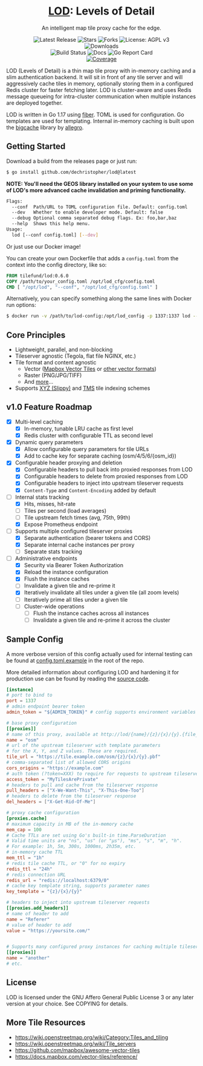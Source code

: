 <!--suppress HtmlDeprecatedAttribute -->

<h1 align="center"><a href="https://lod.tile.fund">LOD</a>: Levels of Detail</h1>
<p align="center">An intelligent map tile proxy cache for the edge.</p>

<p align="center">
  <a href="https://github.com/dechristopher/lod/releases/latest" style="text-decoration: none">
    <img src="https://img.shields.io/github/v/release/dechristopher/lod?style=flat-square" alt="Latest Release">
  </a>
  <a href="https://github.com/dechristopher/lod/stargazers" style="text-decoration: none">
    <img src="https://img.shields.io/github/stars/dechristopher/lod.svg?style=flat-square" alt="Stars">
  </a>
  <a href="https://github.com/dechristopher/lod/fork" style="text-decoration: none">
    <img src="https://img.shields.io/github/forks/dechristopher/lod.svg?style=flat-square" alt="Forks">
  </a>
  <a href="https://opensource.org/licenses/AGPL-3.0" style="text-decoration: none">
    <img src="https://img.shields.io/badge/license-AGPL%20v3-blue.svg?style=flat-square" alt="License: AGPL v3">
  </a>
  <br/>
  <a href="https://github.com/dechristopher/lod/releases" style="text-decoration: none">
    <img src="https://img.shields.io/badge/platforms-linux%20%7C%20macos%20%7C%20windows-informational?style=for-the-badge" alt="Downloads">
  </a>
  <br/>
  <a href="https://github.com/dechristopher/lod/actions/workflows/build.yml" style="text-decoration: none">
    <img src="https://img.shields.io/github/workflow/status/dechristopher/lod/build?style=flat-square" alt="Build Status">
  </a>
  <a href="https://lod.tile.fund" style="text-decoration: none">
    <img src="https://img.shields.io/badge/docs-here-success?style=flat-square" alt="Docs">
  </a>
  <a href="https://goreportcard.com/report/github.com/dechristopher/lod" style="text-decoration: none">
    <img src="https://img.shields.io/badge/go%20report-A+-success.svg?style=flat-square" alt="Go Report Card">
  </a>
  <br/>
  <a href="https://codecov.io/gh/dechristopher/lod">
    <img src="https://img.shields.io/codecov/c/gh/dechristopher/lod?color=magenta&logo=codecov&style=flat-square" alt="Coverage"/>
  </a>
</p>

LOD (Levels of Detail) is a thin map tile proxy with in-memory caching and a 
slim authentication backend. It will sit in front of any tile server and will 
aggressively cache tiles in memory, optionally storing them in a configured
Redis cluster for faster fetching later. LOD is cluster-aware and uses Redis
message queueing for intra-cluster communication when multiple instances are
deployed together.

LOD is written in Go 1.17 using [fiber](https://github.com/gofiber/fiber). TOML
is used for configuration. Go templates are used for templating. Internal 
in-memory caching is built upon the [bigcache](https://github.com/allegro/bigcache)
library by [allegro](https://github.com/allegro).

## Getting Started
Download a build from the releases page or just run:
```bash
$ go install github.com/dechristopher/lod@latest
```

**NOTE: You'll need the GEOS library installed on your system to use some of
LOD's more advanced cache invalidation and priming functionality.**

```bash
Flags:
  --conf  Path/URL to TOML configuration file. Default: config.toml
  --dev   Whether to enable developer mode. Default: false
  --debug Optional comma separated debug flags. Ex: foo,bar,baz
  --help  Shows this help menu.
Usage:
  lod [--conf config.toml] [--dev]
```

Or just use our Docker image!

You can create your own Dockerfile that adds a `config.toml` from the context
into the config directory, like so:
```Dockerfile
FROM tilefund/lod:0.6.0
COPY /path/to/your_config.toml /opt/lod_cfg/config.toml
CMD [ "/opt/lod", "--conf", "/opt/lod_cfg/config.toml" ]
```

Alternatively, you can specify something along the same lines with Docker run options:
```bash
$ docker run -v /path/to/lod-config:/opt/lod_config -p 1337:1337 lod --conf /opt/lod_config/config.toml
```

## Core Principles

- Lightweight, parallel, and non-blocking
- Tileserver agnostic (Tegola, flat file NGINX, etc.)
- Tile format and content agnostic
  - Vector ([Mapbox Vector Tiles](https://github.com/mapbox/vector-tile-spec) 
    or [other vector formats](https://wiki.openstreetmap.org/wiki/Vector_tiles))
  - Raster (PNG/JPG/TIFF)
  - And [more](https://wiki.openstreetmap.org/wiki/Tiles)...
- Supports [XYZ (Slippy)](https://wiki.openstreetmap.org/wiki/Slippy_map_tilenames)
  and [TMS](https://wiki.openstreetmap.org/wiki/TMS) tile indexing schemes

## v1.0 Feature Roadmap

- [X] Multi-level caching
  - [X] In-memory, tunable LRU cache as first level
  - [X] Redis cluster with configurable TTL as second level
- [X] Dynamic query parameters
  - [X] Allow configurable query parameters for tile URLs
  - [X] Add to cache key for separate caching (osm/4/5/6/{osm_id})
- [X] Configurable header proxying and deletion
  - [X] Configurable headers to pull back into proxied responses from LOD
  - [X] Configurable headers to delete from proxied responses from LOD
  - [X] Configurable headers to inject into upstream tileserver requests
  - [X] `Content-Type` and `Content-Encoding` added by default
- [ ] Internal stats tracking
  - [X] Hits, misses, hit-rate
  - [ ] Tiles per second (load averages)
  - [ ] Tile upstream fetch times (avg, 75th, 99th)
  - [X] Expose Prometheus endpoint
- [ ] Supports multiple configured tileserver proxies
  - [X] Separate authentication (bearer tokens and CORS)
  - [X] Separate internal cache instances per proxy
  - [ ] Separate stats tracking
- [ ] Administrative endpoints
  - [X] Security via Bearer Token Authorization
  - [X] Reload the instance configuration
  - [X] Flush the instance caches
  - [ ] Invalidate a given tile and re-prime it
  - [X] Iteratively invalidate all tiles under a given tile (all zoom levels)
  - [ ] Iteratively prime all tiles under a given tile
  - [ ] Cluster-wide operations
    - [ ] Flush the instance caches across all instances
    - [ ] Invalidate a given tile and re-prime it across the cluster

## Sample Config
A more verbose version of this config actually used for internal testing can be
found at [config.toml.example](config.toml.example) in the root of the repo.

More detailed information about configuring LOD and hardening it for production
use can be found by reading the [source code](config/config.go).

```toml
[instance]
# port to bind to
port = 1337
# admin endpoint bearer token
admin_token = "${ADMIN_TOKEN}" # config supports environment variables

# base proxy configuration
[[proxies]]
# name of this proxy, available at http://lod/{name}/{z}/{x}/{y}.{file_extension}
name = "osm"
# url of the upstream tileserver with template parameters
# for the X, Y, and Z values. These are required.
tile_url = "https://tile.example.com/osm/{z}/{x}/{y}.pbf"
# comma-separated list of allowed CORS origins
cors_origins = "https://example.com"
# auth token (?token=XXX) to require for requests to upstream tileserver
access_token = "MyTilesArePrivate"
# headers to pull and cache from the tileserver response
pull_headers = ["X-We-Want-This", "X-This-One-Too"]
# headers to delete from the tileserver response
del_headers = ["X-Get-Rid-Of-Me"]

# proxy cache configuration
[proxies.cache]
# maximum capacity in MB of the in-memory cache
mem_cap = 100
# Cache TTLs are set using Go's built-in time.ParseDuration
# Valid time units are "ns", "us" (or "µs"), "ms", "s", "m", "h".
# For example: 1h, 5m, 300s, 1000ms, 2h35m, etc.
# in-memory cache TTL
mem_ttl = "1h"
# redis tile cache TTL, or "0" for no expiry
redis_ttl = "24h"
# redis connection URL
redis_url = "redis://localhost:6379/0"
# cache key template string, supports parameter names
key_template = "{z}/{x}/{y}"

# headers to inject into upstream tileserver requests
[[proxies.add_headers]]
# name of header to add
name = "Referer"
# value of header to add
value = "https://yoursite.com/"


# Supports many configured proxy instances for caching multiple tileservers
[[proxies]]
name = "another"
# etc.
```

## License

LOD is licensed under the GNU Affero General Public License 3 or any later
version at your choice. See COPYING for details.

## More Tile Resources
- https://wiki.openstreetmap.org/wiki/Category:Tiles_and_tiling
- https://wiki.openstreetmap.org/wiki/Tile_servers
- https://github.com/mapbox/awesome-vector-tiles
- https://docs.mapbox.com/vector-tiles/reference/
